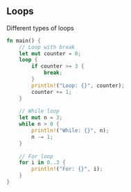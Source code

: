 <!-- METADATA
{
  "title": "Rustlang Loops",
  "tags": [
    "rust",
    "loops"
  ],
  "language": "rust"
}
-->

## Loops
Different types of loops
```rust
fn main() {
    // Loop with break
    let mut counter = 0;
    loop {
        if counter >= 3 {
            break;
        }
        println!("Loop: {}", counter);
        counter += 1;
    }
    
    // While loop
    let mut n = 3;
    while n > 0 {
        println!("While: {}", n);
        n -= 1;
    }
    
    // For loop
    for i in 0..3 {
        println!("For: {}", i);
    }
}
```